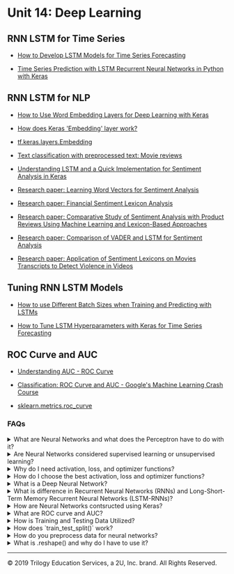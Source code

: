 # Unit 14: Deep Learning

## RNN LSTM for Time Series

* [How to Develop LSTM Models for Time Series Forecasting](https://machinelearningmastery.com/how-to-develop-lstm-models-for-time-series-forecasting/)

* [Time Series Prediction with LSTM Recurrent Neural Networks in Python with Keras](https://machinelearningmastery.com/time-series-prediction-lstm-recurrent-neural-networks-python-keras/)

## RNN LSTM for NLP

* [How to Use Word Embedding Layers for Deep Learning with Keras](https://machinelearningmastery.com/use-word-embedding-layers-deep-learning-keras/)

* [How does Keras 'Embedding' layer work?](https://stats.stackexchange.com/questions/270546/how-does-keras-embedding-layer-work)

* [tf.keras.layers.Embedding](https://www.tensorflow.org/api_docs/python/tf/keras/layers/Embedding?version=stable)

* [Text classification with preprocessed text: Movie reviews](https://www.tensorflow.org/tutorials/keras/text_classification)

* [Understanding LSTM and a Quick Implementation for Sentiment Analysis in Keras](https://towardsdatascience.com/understanding-lstm-and-its-quick-implementation-in-keras-for-sentiment-analysis-af410fd85b47)

* [Research paper: Learning Word Vectors for Sentiment Analysis](http://ai.stanford.edu/~amaas/papers/wvSent_acl2011.pdf)

* [Research paper: Financial Sentiment Lexicon Analysis](https://www.researchgate.net/publication/324957692_Financial_Sentiment_Lexicon_Analysis)

* [Research paper: Comparative Study of Sentiment Analysis with Product Reviews Using Machine Learning and Lexicon-Based Approaches](https://scholar.smu.edu/cgi/viewcontent.cgi?article=1051&context=datasciencereview)

* [Research paper: Comparison of VADER and LSTM for Sentiment Analysis](https://www.ijrte.org/wp-content/uploads/papers/v7i6s/F03040376S19.pdf)

* [Research paper: Application of Sentiment Lexicons on Movies Transcripts to Detect Violence in Videos](https://thesai.org/Downloads/Volume10No2/Paper_47-Application_of_Sentiment_Lexicons_on_Movies.pdf)

## Tuning RNN LSTM Models

* [How to use Different Batch Sizes when Training and Predicting with LSTMs](https://machinelearningmastery.com/use-different-batch-sizes-training-predicting-python-keras/)

* [How to Tune LSTM Hyperparameters with Keras for Time Series Forecasting](https://machinelearningmastery.com/tune-lstm-hyperparameters-keras-time-series-forecasting/)

## ROC Curve and AUC

* [Understanding AUC - ROC Curve](https://towardsdatascience.com/understanding-auc-roc-curve-68b2303cc9c5)

* [Classification: ROC Curve and AUC - Google's Machine Learning Crash Course](https://developers.google.com/machine-learning/crash-course/classification/roc-and-auc)

* [sklearn.metrics.roc_curve](https://scikit-learn.org/stable/modules/generated/sklearn.metrics.roc_curve.html)
### FAQs

<details>
<summary>What are Neural Networks and what does the Perceptron have to do with it?</summary><br>

Neural networks are a set of algorithms that are modeled after the human brain - essentially a network of artificial neurons designed to recognize patterns and interpret sensory data through machine perception, labeling, or by clustering raw input. Neural networks complete this task with layers of neurons. Data goes into a layer, where mathematical computation is completed, then those results are fed into the next layer.

The original neural network and building block for modern neural networks, is the perceptron. The perceptron is essentially a single neural network unit, or neuron. Created by Frank Rosenblatt in 1958 and further developed in 1969 by Marvin Minsky and Seymour Papert, it's the most basic model of an artificial neuron, taking inputs, applying weights, and calculating a binary weighted sum prediction. Neural networks are composed of groups of these neurons, called layers.

![perceptron](Images/harsh_perceptron.png)

</details>

<details>
<summary>Are Neural Networks considered supervised learning or unsupervised learning?</summary><br>
Neural networks can fall into both categories! Neural networks can run unsupervised learning jobs such as  mapping ot patterns in text for NLP, or for clustering algorithms. They can also be used for supervised learning jobs such as image classification and object detection.

<blockquote>
<details>

<summary>Supervised Learning</summary><br>
Supervised machine learning uses labeled data with input variables (feature data) and output variables (target data) and uses the feature data to predict the target data. Because the data is labeled, the outcome is known. This data can be fed to the model, and if the model guesses incorrectly, the error can be used to fine tune the model until it makes highly accurate guesses.<br>

An example of this is using tuning forks to tune a piano. Tuning forks produce very precise tones. These tones are your known output. You can press a piano key and compare the piano's tone (model output) to the tuning fork (known y value). If the piano's tone is too low then you can tighten the piano wire to make the piano better at matching the tuning fork. This process of adjusting the model to make the output match the known output is essentially supervised learning.
<br>
</details>
<details>
<summary>Unsupervised Learning</summary><br>
Unsupervised learning models are given only input variables and must work to make connections to the data without predicting a labeled target. These types of models are often clustering models that uncover connections in the data and group all the features into classes accordingly.<br>
<br>
An example of unsupervised learning would be to use website purchase data to group customers into two classes based on their spending habits. This clustering might reveal that class 1 more spends more with a coupon incentive, while class 2 spends more on targeted advertising on social media.
</details>

</blockquote><br>
</details>

<details>
<summary>Why do I need activation, loss, and optimizer functions?</summary><br>

<blockquote>
<details>
<summary>Activation Functions</summary><br>

Activation functions are really just math functions that allow us to adjust the linearity of the model. Data is complex and often has non-linear relationships between the inputs and the outputs. Changing the activation function to non-linear functions like ReLU allow us to build neural networks that can adapt to non-linear data. 

Some of the most popular activation functions include sigmoid, tanh, and relu. A full list of activation functions provided by keras can be found [here.](https://keras.io/activations/)
</details>

<details>
<summary>Loss Functions</summary><br>

Loss functions measure how far the model is deviating from the expected result - the higher the number, the more deviation, meaning poor performance. A highly simplied way to visualize this, is to imagine trying to walk down a mountain. You would analyize the paths you have available to get to the end result, looking for the most optimal. You wouldn't choose the rocky path that winds up and down, you'd choose the straightest, quickest path that expends the least energy. Choosing anything but the most optimal path will result in huge error. These errors are measured by the loss function.

Some of the most popular loss functions include mean squared error (MSE) and categorical cross-entropy. A full list of loss functions provided by Keras can be seen [here.](https://keras.io/losses/)

</details>

<details>

<summary>Optimizer Functions</summary><br>

Optimizer functions help the loss functions to minimize their error by updating the weights used in the model according to the loss. The optimizer uses the loss function as a guide to keep it moving in the right direction. If the loss is going up, the optimizer needs to readjust the weights. A great medium article on the topic can be viewed [here.](https://medium.com/datadriveninvestor/overview-of-different-optimizers-for-neural-networks-e0ed119440c3)

Some of the most popular optimizer functions include Adam and Adadelta. A full list of optimizer functions provided by Keras can be seen [here.](https://keras.io/optimizers/)


</details>
</blockquote><br>
</details>

<details>
<summary>How do I choose the best activation, loss and optimizer functions?</summary><br>

Choosing the right function for your model is a great opportunity to have some fun with your code through experimentation! Building neural networks is part science and part art, so choosing these functions is typically the result of much testing with different options to find the best result.

</details>

<details>
<summary>What is a Deep Neural Network?</summary><br>

Deep Neural Networks are neural networks that have more than one hidden layer. One can visualize this by thinking of a network of connected perceptrons, or a multi-layer perceptron. With Deep Neural Networks, there is an input layer and an output layer, but between the two are multiple hidden layers running sophisticated computations to produce more refined output. A layer is a set of neurons, and is visualized by showing a column of those neurons and how they feed into the next column - or layer. Below is an image of a basic deep neural network, they can be, and often much more complex. To visualize even more types of deep neural nets and their structures, visit the [Tensorflow Playground.](https://playground.tensorflow.org/)


![deep net](Images/nnet.png)

</details>

<details>
<summary>What is difference in Recurrent Neural Networks (RNNs) and Long-Short-Term Memory Recurrent Neural Networks (LSTM-RNNs)?</summary><br>

A Recurrent neural network (RNN) is a type of deep neural network that can remember the past and update its results based on that information. RNNs are called recurrent, because they cycle the information they receive through the layers more than once, effectively accessing their 'memory' to update their decisions based on the past. This is the opposite of standard Articifical Neural Networks (ANNs) that utilize a feedforward method where the inputs are passed through each layer only only once, in a unilateral direction, and then outputted.

While RNNs do well with short sequences of data, they can be overwhelmed and struggle to learn long sequences. This is because they have no way to sort out what information is important and what information isn't important over long periods of time. For example, suppose you wanted to build a machine learning model that could predict when you would want a snack. What you had for breakfast this morning may impact your hunger level for the day, but what you ate for breakfast 3 years ago may no longer be relevant to predicting today's snack time. This can pose an issue for scenarios such as time series analysis on large time windows. 

LSTM-RNN can help resolve this problem by practicing more expansive, yet more selective memory. The LSTM-RNN can predict which values are ok to forget and which it needs to hold on to so that longer time windows can be analyzed. 

</details>

<details>
<summary>How are Neural Networks contsructed using Keras?</summary><br>

Using Keras makes building Neural Networks relatively simple. In the following example we'll build a simple deep neural network. We begin by importing the models needed to run the algorithms.

```python
from tensorflow.keras.models import Sequential
from tensorflow.keras.layers import Dense
```

Next we define our model by instantiating the `Sequential()` object, then we add our first hidden layer by calling the `.add()` method on our model object and inserting a `Dense()` layer with the proper variables:

```python
model = Sequential()
model.add(Dense(units=10, input_dim=5, activation='relu'))
```
In the above code snippet, we added '5' neurons to the hidden layer via the `units` parameter. We also gave `5` to our `input_dim` parameter and assigned the activation function `relu` to our `activation` parameter. The `input_dim` is always the starting number of inputs. The `units` parameter can vary.

In the below code snippet we add a second hidden layer to the model, making this a deep neural network - notice we do not have to resupply the `input_dim`:

```python
model.add(Dense(units=15, activation='relu'))
```

Next, the output layer is added - notice we can specifiy a different activation function if we choose, and that the `units` are specified as `1` this time, because this is the ouput layer, where a final prediction will be generated:

```python
model.add(Dense(units=1, activation="linear"))
```
Now that the model is built, a summary can be displayed by accessing the `.summary` method on the model as follows:

<img src=Images/model_summary.PNG width=475>

To continue the process, the model is compiled and fitted. To compile the model we run `.compile()` on our model and specifiy a loss function, an optimizer and also a metrics output to measure the accuracy. To fit the model, we run `.fit()`, providing the feature and target data, the data split to make validiation results on, and the number of epohds. Remember, epochs is just another way of saying iterations, or the number of times we run the training:

```python
model.compile(loss="mean_squared_error", optimizer="adam", metrics=["mse"])
model.fit(X, y, validation_split=0.3, epochs=200)
```
Depending on the loss function and metrics designated, the output of fitting the model will resemble the following:

<img src=Images/epochs.PNG width=500>

To use the model to make predictions you can call `.predict()` on scaled feature data as follows:

```python
predictions = model.predict(X_test_scaled)
```
</details>

<details>
<summary>What are ROC curve and AUC?</summary><br>

The ROC curve and AUC are used to visualize the performance of a classification model. ROC stands for Receiver Operating Characteristic and AUC stands for Area Under the ROC Curve. The two methods are combined onto a single chart to produce the visualization.

The Roc Curve on its own, shows how the model performed by measuring the recall (See below for a quick refresher on recall) and false positive rate (FPR). A ROC curve is seen in the below image:

<img src=Images/roc-curve.png width = 350>

Because interpreting the ROC Curve is difficult, the AUC calculation comes into play. The AUC measures the area that falls under the curve on a scale of 0 to 1. If the model is 100% wrong then the AUC is 0. If the model is 100% right, then the AUC is 1. An example of this final visualization is seen in the below image:

![ROC/AUC](Images/roc-curve-rnn-lstm.png)

<blockquote>
<details>
<summary><strong>Recall</strong></summary>
Recall is the measurement of how many times a value was predicted and was also incorrect. For example, if our model was predicting colors - blue, green, and purple, recall would be the measurement of how many times green was predicted incorrectly.

The formula for recall is TP / (TP + FN).

</details>
</blockquote><br>
</details>


<details>
<summary>How is Training and Testing Data Utilized?</summary><br>

When working with models, data is divided into training and testing sets. The training set is used to teach (supervise!) the model so it learns how the input data is connected to the output data and can make predictions. The testing data set is used to validate how well the model performs on data it has not seen before, by running the model on the testing feature data, and comparing it's predictions to the testing target data.<br>

</details>
<details>
<summary>How does `train_test_split()` work?</summary><br>

The `train_test_split()` function makes splitting data for testing easy!  The function outputs four sets of data points - two sets each of target and feature data where one set is for training, and one set is for testing. This is why the variables that define the function are typically `X_train, X_test, y_train, y_test`. The most important parameters of the function are the `X` and `y`. During preprocessing, we separate our data into the feature data, or `X`, and the target data - `y`.

The `y` data are the values we wish to predict, and the `X` data are the values we use to influence our predictions. If our data is stored in a DataFrame, we just break it out and store it in variables. The values we wish to predict are stored as `y` and the features we are using to make our predictions are stored as `X`. We then feed these into the `train_test_split()` function.

Other parameters include: `stratify`, `test_size`, `train_size`, `random_state`, and `shuffle`.

If the `y` values consists of binary data (for example, male/female), and 25% of those values are male, and 75% of those values are female, then setting the `stratify` parameter to `y` will ensure the test and train data have the same ratio of male to female as the entire data set.

The specific `test_size` and `train_size` can also be set to override the default sizes. The default for these parameters will select sizes that complement the data set. The defaults can be overridden using either `int` or `float` values. If the parameter is set to `int`, then this will indicate a specific sample size you wish to include in the test or train set. If the parameter is set to `float` then it will indicate a percentage of the total dataset you wish to include in the test or train set.

When using the `shuffle` parameter, the data is shuffled (randomized) prior to being divided into train and test sets.

When using this function, the data is split each time randomly; however, if the `random_state` parameter is set, the same random split will be selected each time. To use this parameter, any number can be used as the `random_state` as long as it is used each time you run the model. Using this parameter will always ensure the same split is obtained even if `shuffle` is set to `True`.

An example of implementing a `train_test_split()` instance is as follows:

```python
X_train, X_test, y_train, y_test = train_test_split(X, y, stratify=y, shuffle=True)
```

</details>


<details>
<summary>How do you preprocess data for neural networks?</summary><br>

Preprocessing data for neural networks involves converting categorical data to numerical and scaling numerical data with high variance. Categorical data is text-based and must be converted to numerical so that computations can be ran. Numerical data with high variance can inadvertantly introduce bias to the model.

<blockquote>
<details>
<summary>Preprocessing Categorical Data</summary><br>

Using `OneHotEncoder()` from scikit-learn, we can convert categorical data to numerical. We begin with a simple DataFrame showing 6 countries:

![country_df1](Images/country_df1.PNG)

Then we import `OneHotEncoder` from sklearn.preprocessing, after which we instantiate the `OneHotEncoder()` object, then run a `.fit()` followed by `.transform()`. The results are stored in a new variable `encoded_y`.

Now you can see that the encoded values are numerical representations of the original countries:

<img src= Images/OneHotEncode.PNG width = 400>

</details>


<details>
<summary>Scaling Feature Data</summary><br>
In an effort to avoid introducing bias to the model, we should scale data that have large numerical variance between features, so that all features are weighted the same. For example, let's suppose that our country DataFrame also includes an average number of children, average life expectancy, and average salary by country. The average number of children is a very small number compared to average life expectancy, which is a very small number compared to the average salary by country. These values vary greatly and need to be scaled, because the higher numbers may result in more weight bias.

![country_df4](Images/country_df4.PNG)

Using the `StandardScaler()` from scikit-learn, we will scale the data. First we instantiate the `.StandardScaler()` instance, then fit it to the data, then transform the data and show it in a new DataFrame:

```python
data_scaler = StandardScaler()
data_scaler.fit(df)
data_scaled = data_scaler.transform(df)
```
The new DataFrame shows the scaled data in place of the former values. Now all the values are standardized:

![country_df5](Images/country_df5.PNG)

</details>
</blockquote><br>
</details>

<details><summary>
What is .reshape() and why do I have to use it?</summary><br>

When working with Pandas, we often pass Series objects into our model. The shape of values in a Pandas Series object is a 1d array. This has to be converted into a 2d array which is essentially an array of arrays - or list of lists. . This is done using the `.reshape()` function. The matrix values we desire are passed into this function. In the following example we reshape our list into a 2d array using `.reshape(3,4)`, where 3 is the number of lists and 4 is the number of values in each list:

![2d_arrayImages](Images/2d_array.PNG)

Many models require the 2d array to be formatted such that each value is in a list by itself. If we were inserting the above sample data into a model, it would be converted using `.reshape(-1,1)`, where -1 indicates an unknown number of rows, and 1 indicates the number of values in each list. The -1 will allow the function to generate the amount of rows necessary to hold the data. The output looks like this:

![2d_array_reshape](Images/2d_array_reshape.PNG)

</details>

---
© 2019 Trilogy Education Services, a 2U, Inc. brand. All Rights Reserved.
